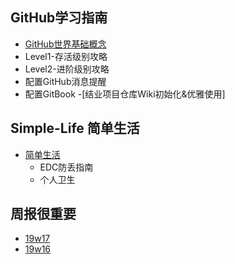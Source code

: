 ## GitHub学习指南
- [GitHub世界基础概念](https://github.com/000Ken000/HiGitHub/wiki/HelloGitHub)
- Level1-存活级别攻略
- Level2-进阶级别攻略
- 配置GitHub消息提醒
- 配置GitBook
-[结业项目仓库Wiki初始化&优雅使用]

## Simple-Life 简单生活
- [简单生活](https://github.com/000Ken000/HiGitHub/wiki/Simple-Life)
  * EDC防丢指南
  * 个人卫生

## 周报很重要
- [19w17](https://github.com/000Ken000/Share/wiki/19w17-weekly-report)
- [19w16](https://github.com/000Ken000/Share/wiki/19w16-weekly-report)